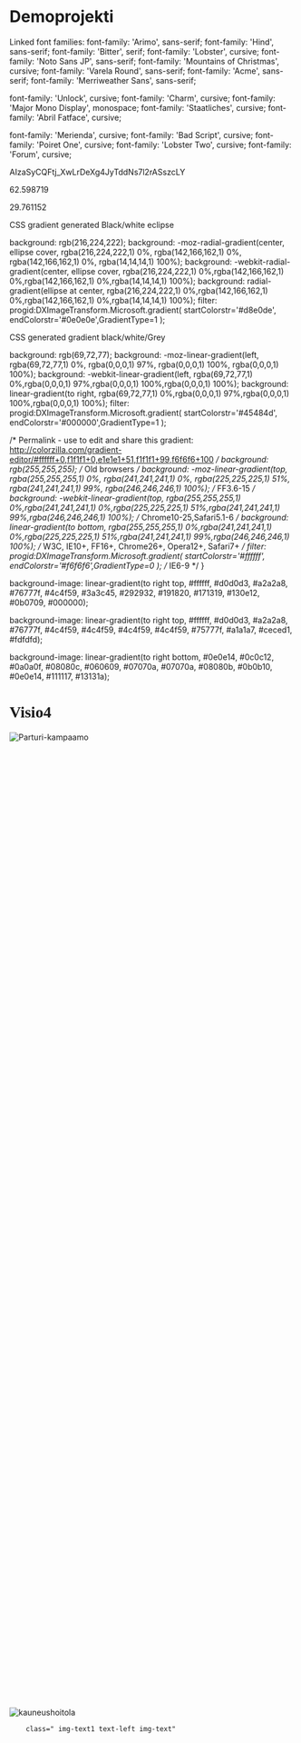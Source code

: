 # Demoprojekti

Linked font families:
font-family: 'Arimo', sans-serif;
font-family: 'Hind', sans-serif;
font-family: 'Bitter', serif;
font-family: 'Lobster', cursive;
font-family: 'Noto Sans JP', sans-serif;
font-family: 'Mountains of Christmas', cursive;
font-family: 'Varela Round', sans-serif;
font-family: 'Acme', sans-serif;
font-family: 'Merriweather Sans', sans-serif;

font-family: 'Unlock', cursive;
font-family: 'Charm', cursive;
font-family: 'Major Mono Display', monospace;
font-family: 'Staatliches', cursive;
font-family: 'Abril Fatface', cursive;


font-family: 'Merienda', cursive;
font-family: 'Bad Script', cursive;
font-family: 'Poiret One', cursive;
font-family: 'Lobster Two', cursive;
font-family: 'Forum', cursive;

AIzaSyCQFtj_XwLrDeXg4JyTddNs7l2rASszcLY

62.598719

29.761152

CSS gradient generated Black/white eclipse 

background: rgb(216,224,222);
background: -moz-radial-gradient(center, ellipse cover, rgba(216,224,222,1) 0%, rgba(142,166,162,1) 0%, rgba(142,166,162,1) 0%, rgba(14,14,14,1) 100%);
background: -webkit-radial-gradient(center, ellipse cover, rgba(216,224,222,1) 0%,rgba(142,166,162,1) 0%,rgba(142,166,162,1) 0%,rgba(14,14,14,1) 100%);
background: radial-gradient(ellipse at center, rgba(216,224,222,1) 0%,rgba(142,166,162,1) 0%,rgba(142,166,162,1) 0%,rgba(14,14,14,1) 100%);
filter: progid:DXImageTransform.Microsoft.gradient( startColorstr='#d8e0de', endColorstr='#0e0e0e',GradientType=1 );

CSS generated gradient black/white/Grey 

background: rgb(69,72,77);
background: -moz-linear-gradient(left, rgba(69,72,77,1) 0%, rgba(0,0,0,1) 97%, rgba(0,0,0,1) 100%, rgba(0,0,0,1) 100%);
background: -webkit-linear-gradient(left, rgba(69,72,77,1) 0%,rgba(0,0,0,1) 97%,rgba(0,0,0,1) 100%,rgba(0,0,0,1) 100%);
background: linear-gradient(to right, rgba(69,72,77,1) 0%,rgba(0,0,0,1) 97%,rgba(0,0,0,1) 100%,rgba(0,0,0,1) 100%);
filter: progid:DXImageTransform.Microsoft.gradient( startColorstr='#45484d', endColorstr='#000000',GradientType=1 );




   /* Permalink - use to edit and share this gradient: http://colorzilla.com/gradient-editor/#ffffff+0,f1f1f1+0,e1e1e1+51,f1f1f1+99,f6f6f6+100 */
background: rgb(255,255,255); /* Old browsers */
background: -moz-linear-gradient(top, rgba(255,255,255,1) 0%, rgba(241,241,241,1) 0%, rgba(225,225,225,1) 51%, rgba(241,241,241,1) 99%, rgba(246,246,246,1) 100%); /* FF3.6-15 */
background: -webkit-linear-gradient(top, rgba(255,255,255,1) 0%,rgba(241,241,241,1) 0%,rgba(225,225,225,1) 51%,rgba(241,241,241,1) 99%,rgba(246,246,246,1) 100%); /* Chrome10-25,Safari5.1-6 */
background: linear-gradient(to bottom, rgba(255,255,255,1) 0%,rgba(241,241,241,1) 0%,rgba(225,225,225,1) 51%,rgba(241,241,241,1) 99%,rgba(246,246,246,1) 100%); /* W3C, IE10+, FF16+, Chrome26+, Opera12+, Safari7+ */
filter: progid:DXImageTransform.Microsoft.gradient( startColorstr='#ffffff', endColorstr='#f6f6f6',GradientType=0 ); /* IE6-9 */
}

background-image: linear-gradient(to right top, #ffffff, #d0d0d3, #a2a2a8, #76777f, #4c4f59, #3a3c45, #292932, #191820, #171319, #130e12, #0b0709, #000000);

background-image: linear-gradient(to right top, #ffffff, #d0d0d3, #a2a2a8, #76777f, #4c4f59, #4c4f59, #4c4f59, #4c4f59, #75777f, #a1a1a7, #ceced1, #fdfdfd);

background-image: linear-gradient(to right bottom, #0e0e14, #0c0c12, #0a0a0f, #08080c, #060609, #07070a, #07070a, #08080b, #0b0b10, #0e0e14, #111117, #13131a);

<h1 style="font-family: 'Forum', cursive;"><strong>Visio4</strong></h1>

<img class="rounded float-left image img-responsive" src="Kuvat/parturikampaamo.jpg" id="img2" alt="Parturi-kampaamo">
        <div class="vertical-line" style="height: 1700px;"></div>
        <img class="rounded float-right image img-responsive" src="Kuvat/kauneushoitola.jpg" id="img3" alt="kauneushoitola">  

        class=" img-text1 text-left img-text"





